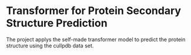 # Transformer for Protein Secondary Structure Prediction 
 The project applys the self-made transformer model to predict the protein structure using the cullpdb data set.
